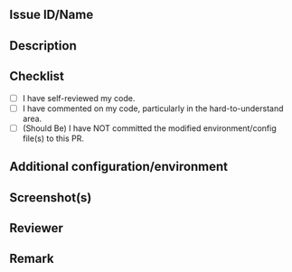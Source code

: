 ## Issue ID/Name
<!--Linear card ID-->

## Description
<!--What does this PR do? What is being changed, added, or removed? Does it introduce any breaking changes?-->

## Checklist
<!--Put the 'X' inside the [] to check. Most of the time, everything should be checked.-->
- [ ] I have self-reviewed my code.
- [ ] I have commented on my code, particularly in the hard-to-understand area.
- [ ] (Should Be) I have NOT committed the modified environment/config file(s) to this PR.

## Additional configuration/environment

## Screenshot(s)
<!--Add your screenshot(s) here, caption for the image is recommended.-->

## Reviewer
<!--Person who needs to review your PR-->

## Remark
<!--Further information about this PR-->

